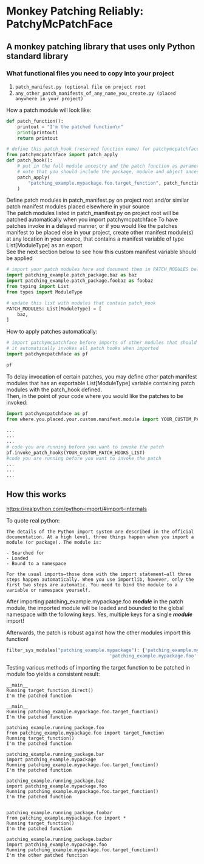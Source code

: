 # Monkey Patching Reliably: PatchyMcPatchFace

## A monkey patching library that uses only Python standard library

### What functional files you need to copy into your project

1. `patch_manifest.py (optional file on project root`
2. `any_other_patch_manifests_of_any_name_you_create.py (placed anywhere in your project)`

How a patch module will look like:

```python
def patch_function():
    printout = "I'm the patched function\n"
    print(printout)
    return printout

# define this patch_hook (reserved function name) for patchymcpatchface to pick up
from patchymcpatchface import patch_apply
def patch_hook():  
    # put in the full module ancestry and the patch function as parameters
    # note that you should include the package, module and object ancestry as a string
    patch_apply(
        "patching_example.mypackage.foo.target_function", patch_function 
    )  
```

Define patch modules in patch_manifest.py on project root and/or similar patch manifest modules placed elsewhere in your source  
The patch modules listed in patch_manifest.py on project root will be patched automatically when you import patchymcpatchface
To have patches invoke in a delayed manner, or if you would like the patches manifest to be placed else in your project, create other manifest module(s) at any location in your source, that contains a manifest variable of type List[ModuleType] as an export  
See the next section below to see how this custom manifest variable should be applied  

```python
# import your patch modules here and document them in PATCH_MODULES below
import patching_example.patch_package.baz as baz
import patching_example.patch_package.foobaz as foobaz
from typing import List
from types import ModuleType

# update this list with modules that contain patch_hook
PATCH_MODULES: List[ModuleType] = [
    baz,
]
```

How to apply patches automatically:

```python
# import patchymcpatchface before imports of other modules that should be patched 
# it automatically invokes all patch hooks when imported
import patchymcpatchface as pf

pf
```

To delay invocation of certain patches, you may define other patch manifest modules that has an exportable List[ModuleType] variable containing patch modules with the patch_hook defined.  
Then, in the point of your code where you would like the patches to be invoked:

```python
import patchymcpatchface as pf 
from where.you.placed.your.custom.manifest.module import YOUR_CUSTOM_PATCH_HOOKS_LIST

...
...
...
# code you are running before you want to invoke the patch
pf.invoke_patch_hooks(YOUR_CUSTOM_PATCH_HOOKS_LIST)
#code you are running before you want to invoke the patch
...
...
...
```

## How this works

<https://realpython.com/python-import/#import-internals>

To quote real python:

```text
The details of the Python import system are described in the official documentation. At a high level, three things happen when you import a module (or package). The module is:  

- Searched for
- Loaded
- Bound to a namespace

For the usual imports—those done with the import statement—all three steps happen automatically. When you use importlib, however, only the first two steps are automatic. You need to bind the module to a variable or namespace yourself.  
```

After importing patching_example.mypackage.foo ___module___ in the patch module, the imported module will be loaded and bounded to the global namespace with the following keys. Yes, multiple keys for a single ___module___ import!

Afterwards, the patch is robust against how the other modules import this function!

```python
filter_sys_modules("patching_example.mypackage"): {'patching_example.mypackage': <module 'patching_example.mypackage' (namespace)>,
                                      'patching_example.mypackage.foo': <module 'patching_example.mypackage.foo' from '/Users/foorx/Developer/python_patching_experiment/patching_example.mypackage/foo.py'>}
```

Testing various methods of importing the target function to be patched in module foo yields a consistent result:

```text
__main__
Running target_function_direct()
I'm the patched function

__main__
Running patching_example.mypackage.foo.target_function()
I'm the patched function

patching_example.running_package.foo
from patching_example.mypackage.foo import target_function
Running target_function()
I'm the patched function

patching_example.running_package.bar
import patching_example.mypackage
Running patching_example.mypackage.foo.target_function()
I'm the patched function

patching_example.running_package.baz
import patching_example.mypackage.foo
Running patching_example.mypackage.foo.target_function()
I'm the patched function


patching_example.running_package.foobar
from patching_example.mypackage.foo import *
Running target_function()
I'm the patched function

patching_example.running_package.bazbar
import patching_example.mypackage.foo
Running patching_example.mypackage.foo.target_function()
I'm the other patched function
```
